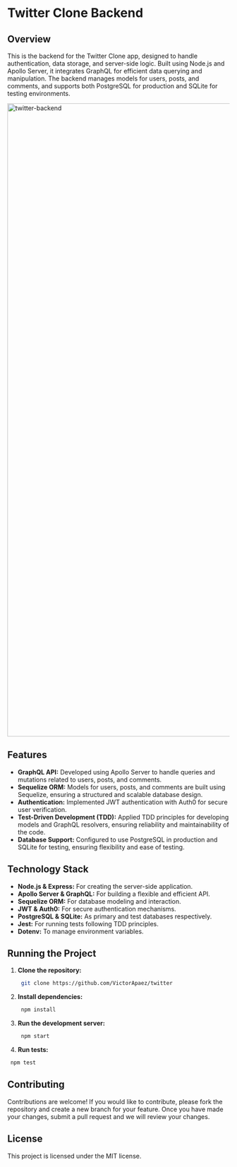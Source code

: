 # Twitter Clone Backend

## Overview

This is the backend for the Twitter Clone app, designed to handle authentication, data storage, and server-side logic. Built using Node.js and Apollo Server, it integrates GraphQL for efficient data querying and manipulation. The backend manages models for users, posts, and comments, and supports both PostgreSQL for production and SQLite for testing environments.

<img width="1435" alt="twitter-backend" src="https://github.com/VictorApaez/twitter/assets/56009643/6889e12e-8294-4c20-bbbf-11dbb35751e7">

## Features

- **GraphQL API:** Developed using Apollo Server to handle queries and mutations related to users, posts, and comments.
- **Sequelize ORM:** Models for users, posts, and comments are built using Sequelize, ensuring a structured and scalable database design.
- **Authentication:** Implemented JWT authentication with Auth0 for secure user verification.
- **Test-Driven Development (TDD):** Applied TDD principles for developing models and GraphQL resolvers, ensuring reliability and maintainability of the code.
- **Database Support:** Configured to use PostgreSQL in production and SQLite for testing, ensuring flexibility and ease of testing.

## Technology Stack

- **Node.js & Express:** For creating the server-side application.
- **Apollo Server & GraphQL:** For building a flexible and efficient API.
- **Sequelize ORM:** For database modeling and interaction.
- **JWT & Auth0:** For secure authentication mechanisms.
- **PostgreSQL & SQLite:** As primary and test databases respectively.
- **Jest:** For running tests following TDD principles.
- **Dotenv:** To manage environment variables.

## Running the Project

1. **Clone the repository:**
   ```bash
    git clone https://github.com/VictorApaez/twitter
   ```
2. **Install dependencies:**
   ```bash
    npm install
   ```
3. **Run the development server:**
   ```bash
    npm start
   ```
 3. **Run tests:**
   ```bash
    npm test
   ```


## Contributing
Contributions are welcome! If you would like to contribute, please fork the repository and create a new branch for your feature. Once you have made your changes, submit a pull request and we will review your changes.

## License
This project is licensed under the MIT license.


